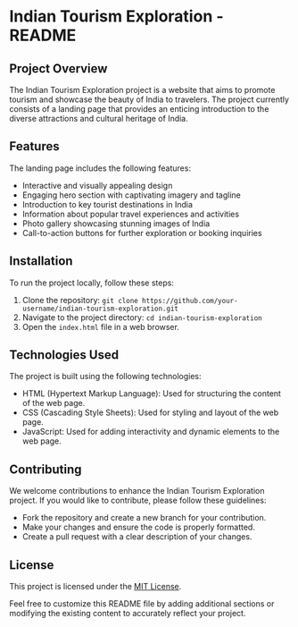 # Indian Tourism Exploration - README

## Project Overview

The Indian Tourism Exploration project is a website that aims to promote tourism and showcase the beauty of India to travelers. The project currently consists of a landing page that provides an enticing introduction to the diverse attractions and cultural heritage of India.

## Features

The landing page includes the following features:

- Interactive and visually appealing design
- Engaging hero section with captivating imagery and tagline
- Introduction to key tourist destinations in India
- Information about popular travel experiences and activities
- Photo gallery showcasing stunning images of India
- Call-to-action buttons for further exploration or booking inquiries

## Installation

To run the project locally, follow these steps:

1. Clone the repository: `git clone https://github.com/your-username/indian-tourism-exploration.git`
2. Navigate to the project directory: `cd indian-tourism-exploration`
3. Open the `index.html` file in a web browser.

## Technologies Used

The project is built using the following technologies:

- HTML (Hypertext Markup Language): Used for structuring the content of the web page.
- CSS (Cascading Style Sheets): Used for styling and layout of the web page.
- JavaScript: Used for adding interactivity and dynamic elements to the web page.

## Contributing

We welcome contributions to enhance the Indian Tourism Exploration project. If you would like to contribute, please follow these guidelines:

- Fork the repository and create a new branch for your contribution.
- Make your changes and ensure the code is properly formatted.
- Create a pull request with a clear description of your changes.

## License

This project is licensed under the [MIT License](https://opensource.org/licenses/MIT).

Feel free to customize this README file by adding additional sections or modifying the existing content to accurately reflect your project.
